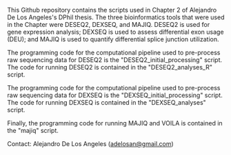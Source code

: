 This Github repository contains the scripts used in Chapter 2 of Alejandro De Los Angeles's DPhil thesis. The three bioinformatics tools that were used in the Chapter were DESEQ2, DEXSEQ, and MAJIQ. DESEQ2 is used for gene expression analysis; DEXSEQ is used to assess differential exon usage (DEU); and MAJIQ is used to quantify differential splice junction utilization.

The programming code for the computational pipeline used to pre-process raw sequencing data for DESEQ2 is the "DESEQ2_initial_processing" script. The code for running DESEQ2 is contained in the "DESEQ2_analyses_R" script.

The programming code for the computational pipeline used to pre-process raw sequencing data for DEXSEQ is the "DEXSEQ_initial_processing" script. The code for running DEXSEQ is contained in the "DEXSEQ_analyses" script.

Finally, the programming code for running MAJIQ and VOILA is contained in the "majiq" script.

Contact: Alejandro De Los Angeles (adelosan@gmail.com)
